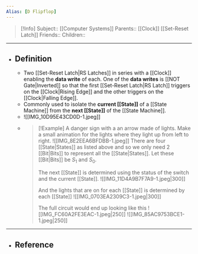 ```yaml
---
Alias: [D Flipflop]
---
```

> [!Info]
> Subject:: [[Computer Systems]]
> Parents:: [[Clock]] [[Set-Reset Latch]]
> Friends:: 
> Children:: 
---
- ## Definition
	- Two [[Set-Reset Latch|RS Latches]] in series with a [[Clock]] enabling the **data write** of each. One of the **data writes** is [[NOT Gate|Inverted]] so that the first [[Set-Reset Latch|RS Latch]] triggers on the [[Clock|Rising Edge]] and the other triggers on the [[Clock|Falling Edge]].
	- Commonly used to isolate the **current [[State]]** of a [[State Machine]]  from the **next [[State]]** of the [[State Machine]].
	- ![[IMG_10D95E43CD0D-1.jpeg]]
	- > [!Example]
	  > A danger sign with a an arrow made of lights. Make a small animation for the lights where they light up from left to right.
	  > ![[IMG_8E2EEA6BFDBB-1.jpeg]]
	  > There are four [[State|States]] as listed above and so we only need 2 [[Bit|Bits]] to represent all the [[State|States]]. Let these [[Bit|Bits]] be $S_{1}$ and $S_{0}$.
	  > 
	  > The next [[State]] is determined using the status of the switch and the current [[State]].
	  > ![[IMG_11D4A9B7F7A9-1.jpeg|300]]
	  > 
	  > And the lights that are on for each [[State]] is determined by each [[State]]
	  > ![[IMG_0703EA2309C3-1.jpeg|300]]
	  > 
	  > The full circuit would end up looking like this
	  > ![[IMG_FC60A2FE3EAC-1.jpeg|250]] ![[IMG_85AC9753BCE1-1.jpeg|250]]
---
- ## Reference